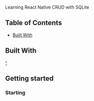 Learning React Native CRUD with SQLite


## Table of Contents
* [Built With](#built-with)



## Built With ##
[^](#table-of-contents)   



## Getting started

### Starting 
